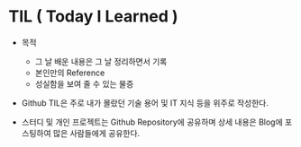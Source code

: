 # TIL ( Today I Learned )

- 목적
  - 그 날 배운 내용은 그 날 정리하면서 기록
  - 본인만의 Reference
  - 성실함을 보여 줄 수 있는 물증

- Github TIL은 주로 내가 몰랐던 기술 용어 및 IT 지식 등을 위주로 작성한다.

- 스터디 및 개인 프로젝트는 Github Repository에 공유하며 상세 내용은 Blog에 포스팅하여 많은 사람들에게 공유한다. 